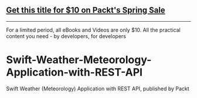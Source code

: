 ## [Get this title for $10 on Packt's Spring Sale](https://www.packt.com/V15401?utm_source=github&utm_medium=packt-github-repo&utm_campaign=spring_10_dollar_2022)
-----
For a limited period, all eBooks and Videos are only $10. All the practical content you need \- by developers, for developers

# Swift-Weather-Meteorology-Application-with-REST-API
Swift Weather (Meteorology) Application with REST API, published by Packt

